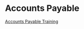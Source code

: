# Accounts Payable

<PageHeader />

[Accounts Payable Training](./accounts-payable-training/README.md)

<PageFooter />
